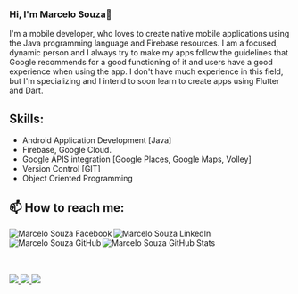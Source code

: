 ### Hi, I'm Marcelo Souza👋

I'm a mobile developer, who loves to create native mobile applications using the Java programming language and Firebase resources. I am a focused, dynamic person and I always try to make my apps follow the guidelines that Google recommends for a good functioning of it and users have a good experience when using the app. I don't have much experience in this field, but I'm specializing and I intend to soon learn to create apps using Flutter and Dart.

## Skills:

* Android Application Development [Java]
* Firebase, Google Cloud.
* Google APIS integration [Google Places, Google Maps, Volley]
* Version Control [GIT]
* Object Oriented Programming

## 📫 How to reach me:

<a href="https://www.facebook.com/profile.php?id=100005876023931">
  <img align="left" alt="Marcelo Souza Facebook" src="https://img.icons8.com/bubbles/50/000000/facebook.png"/>
</a>

<a href="https://www.linkedin.com/in/marcelo-souza-b3a4b4153/">
  <img align="left" alt="Marcelo Souza LinkedIn" src="https://img.icons8.com/bubbles/50/000000/linkedin.png"/>
</a>

<a href="https://github.com/Marcelo-Dev-Android">
  <img align="left" alt="Marcelo Souza GitHub" src="https://img.icons8.com/bubbles/50/000000/github.png"/>
</a>


![Marcelo Souza GitHub Stats](https://github-readme-stats.vercel.app/api?username=Marcelo-Dev-Android&show_icons=true)

 <br><br>
  <a href="https://badges.pufler.dev">
    <img src="https://badges.pufler.dev/visits/Marcelo-Dev-Android/Marcelo-Dev-Android?style=flat-square&color=blue&logo=github">
  </a>
  <a href="https://badges.pufler.dev">
    <img src="https://badges.pufler.dev/years/Marcelo-Dev-Android?style=flat-square&color=blue&logo=github">
  </a>
  <a href="https://badges.pufler.dev">
    <img src="https://badges.pufler.dev/repos/Marcelo-Dev-Android?style=flat-square&color=blue&logo=github">
  </a>
